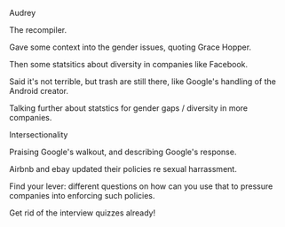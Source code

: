 Audrey

The recompiler.

Gave some context into the gender issues, quoting Grace Hopper.

Then some statsitics about diversity in companies like Facebook.

Said it's not terrible, but trash are still there, like Google's handling of the Android creator.

Talking further about statstics for gender gaps / diversity in more companies.

Intersectionality

Praising Google's walkout, and describing Google's response.

Airbnb and ebay updated their policies re sexual harrassment.

Find your lever: different questions on how can you use that to pressure companies into enforcing such policies.

Get rid of the interview quizzes already!

